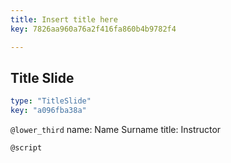 ```yaml
---
title: Insert title here
key: 7826aa960a76a2f416fa860b4b9782f4

---
```

## Title Slide

```yaml
type: "TitleSlide"
key: "a096fba38a"
```

`@lower_third`
name: Name Surname
title: Instructor


`@script`


